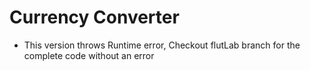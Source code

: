 # Currency Converter

- This version throws Runtime error, Checkout flutLab branch for the complete code without an error